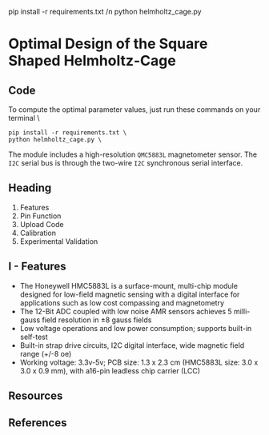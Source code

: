 
pip install -r requirements.txt /n
python helmholtz_cage.py

# Optimal Design of the Square Shaped Helmholtz-Cage

## Code
To compute the optimal parameter values, just run these commands on your terminal \
```
pip install -r requirements.txt \
python helmholtz_cage.py \
```

The module includes a high-resolution ```QMC5883L``` magnetometer sensor.
The ```I2C``` serial bus is through the two-wire ```I2C``` synchronous serial interface.
  
## Heading
1. Features
2. Pin Function
3. Upload Code
4. Calibration
5. Experimental Validation

## I - Features
- The Honeywell HMC5883L is a surface-mount, multi-chip module designed for low-field magnetic sensing with a digital interface for applications such as low cost compassing and magnetometry
- The 12-Bit ADC coupled with low noise AMR sensors achieves 5 milli-gauss field resolution in ±8 gauss fields
- Low voltage operations and low power consumption; supports built-in self-test
- Built-in strap drive circuits, I2C digital interface, wide magnetic field range (+/-8 oe)
- Working voltage: 3.3v-5v; PCB size: 1.3 x 2.3 cm (HMC5883L size: 3.0 x 3.0 x 0.9 mm), with a16-pin leadless chip carrier (LCC)

## Resources

## References

